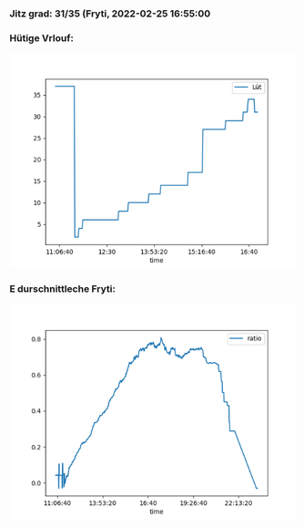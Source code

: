 ### Jitz grad: 31/35 (Fryti, 2022-02-25 16:55:00

### Hütige Vrlouf:
![Graph](Today.png)

### E durschnittleche Fryti:
![Graph](Fryti.png)